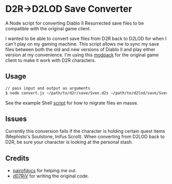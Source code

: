 # D2R->D2LOD Save Converter

A Node script for converting Diablo II Resurrected save files to be compatible with the original game client.

I wanted to be able to convert save files from D2R back to D2LOD for when I can't play on my gaming machine.  This script allows me to sync my save files between both the old and new versions of Diablo II and play either version at my convenience.  I'm using this [modpack](https://github.com/whipowill/d2r-lite) for the original game client to make it work with D2R characters.

## Usage

```bash
// pass input and output as arguments
$ node convert.js ~/path/to/d2r/save/Sven.d2s ~/path/to/d2lod/save/Sven.d2s
```

See the example Shell [script](https://github.com/whipowill/node-d2s-converter/blob/master/examples/convert.sh) for how to migrate files en masse.

## Issues

Currently this conversion fails if the character is holding certain quest items (Mephisto's Soulstone, Inifus Scroll).  When converting from D2LOD back to D2R, be sure your character is looking at the personal stash.

## Credits

- [pairofdocs](https://github.com/pairofdocs) for helping me out.
- [d07RiV](https://github.com/d07RiV/d07riv.github.io) for writing the original code.